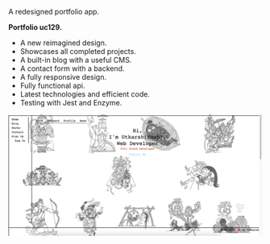 A redesigned portfolio app.

**Portfolio uc129.**
* A new reimagined design.
* Showcases all completed projects.
* A built-in blog with a useful CMS.
* A contact form with a backend.
* A fully responsive design.
* Fully functional api.
* Latest technologies and efficient code.
* Testing with Jest and Enzyme.

![Screenshot01](./portfolio/public/assets/images/ss-001.png)

